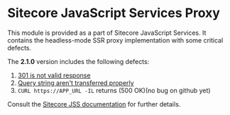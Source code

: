 # Sitecore JavaScript Services Proxy

This module is provided as a part of Sitecore JavaScript Services. It contains the headless-mode SSR proxy implementation with some critical defects.

The **2.1.0** version includes the following defects:

1. [301 is not valid response](https://github.com/Sitecore/jss/issues/138)
2. [Query string aren't transferred properly](https://github.com/Sitecore/jss/issues/140)
3. ```CURL https://APP_URL -IL``` returns (500 OK)(no bug on github yet)


Consult the [Sitecore JSS documentation](https://jss.sitecore.net) for further details.

